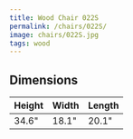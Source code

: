 ```yaml
---
title: Wood Chair 022S
permalink: /chairs/022S/
image: chairs/022S.jpg
tags: wood
---
```



## Dimensions

Height | Width | Length
-------|-------|-------
34.6"  | 18.1" | 20.1"